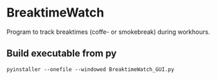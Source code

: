 # BreaktimeWatch
Program to track breaktimes (coffe- or smokebreak) during workhours. 

## Build executable from py
```
pyinstaller --onefile --windowed BreaktimeWatch_GUI.py
```

